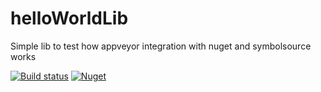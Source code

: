 # helloWorldLib
Simple lib to test how appveyor integration  with nuget and symbolsource works

[![Build status](https://ci.appveyor.com/api/projects/status/580jc7a4lba25leh?svg=true)](https://ci.appveyor.com/project/janusschmidt/helloworldlib)
[![Nuget](https://img.shields.io/nuget/v/helloworldlib.svg)](http://nuget.org/packages/helloworldlib)



